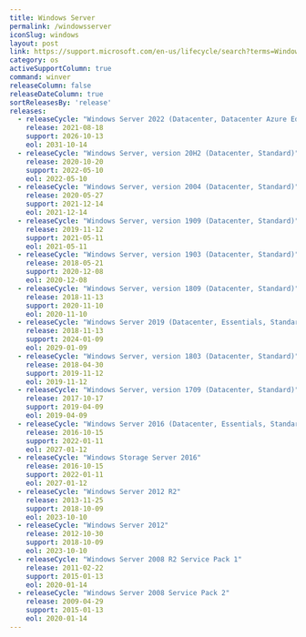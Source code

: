 ```yaml
---
title: Windows Server
permalink: /windowsserver
iconSlug: windows
layout: post
link: https://support.microsoft.com/en-us/lifecycle/search?terms=Windows%20Server
category: os
activeSupportColumn: true
command: winver
releaseColumn: false
releaseDateColumn: true
sortReleasesBy: 'release'
releases:
  - releaseCycle: "Windows Server 2022 (Datacenter, Datacenter Azure Edition, Standard)"
    release: 2021-08-18
    support: 2026-10-13
    eol: 2031-10-14
  - releaseCycle: "Windows Server, version 20H2 (Datacenter, Standard)"
    release: 2020-10-20
    support: 2022-05-10
    eol: 2022-05-10
  - releaseCycle: "Windows Server, version 2004 (Datacenter, Standard)"
    release: 2020-05-27
    support: 2021-12-14
    eol: 2021-12-14
  - releaseCycle: "Windows Server, version 1909 (Datacenter, Standard)"
    release: 2019-11-12
    support: 2021-05-11
    eol: 2021-05-11
  - releaseCycle: "Windows Server, version 1903 (Datacenter, Standard)"
    release: 2018-05-21
    support: 2020-12-08
    eol: 2020-12-08
  - releaseCycle: "Windows Server, version 1809 (Datacenter, Standard)"
    release: 2018-11-13
    support: 2020-11-10
    eol: 2020-11-10
  - releaseCycle: "Windows Server 2019 (Datacenter, Essentials, Standard)"
    release: 2018-11-13
    support: 2024-01-09
    eol: 2029-01-09
  - releaseCycle: "Windows Server, version 1803 (Datacenter, Standard)"
    release: 2018-04-30
    support: 2019-11-12
    eol: 2019-11-12
  - releaseCycle: "Windows Server, version 1709 (Datacenter, Standard)"
    release: 2017-10-17
    support: 2019-04-09
    eol: 2019-04-09
  - releaseCycle: "Windows Server 2016 (Datacenter, Essentials, Standard)"
    release: 2016-10-15
    support: 2022-01-11
    eol: 2027-01-12
  - releaseCycle: "Windows Storage Server 2016"
    release: 2016-10-15
    support: 2022-01-11
    eol: 2027-01-12
  - releaseCycle: "Windows Server 2012 R2"
    release: 2013-11-25
    support: 2018-10-09
    eol: 2023-10-10
  - releaseCycle: "Windows Server 2012"
    release: 2012-10-30
    support: 2018-10-09
    eol: 2023-10-10
  - releaseCycle: "Windows Server 2008 R2 Service Pack 1"
    release: 2011-02-22
    support: 2015-01-13
    eol: 2020-01-14
  - releaseCycle: "Windows Server 2008 Service Pack 2"
    release: 2009-04-29
    support: 2015-01-13
    eol: 2020-01-14
---
```


